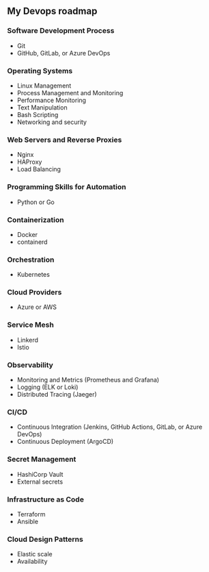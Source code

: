 ## My Devops roadmap
### Software Development Process
- Git
- GitHub, GitLab, or Azure DevOps

### Operating Systems
- Linux Management
- Process Management and Monitoring
- Performance Monitoring
- Text Manipulation
- Bash Scripting
- Networking and security

### Web Servers and Reverse Proxies
- Nginx
- HAProxy
- Load Balancing

### Programming Skills for Automation
- Python or Go

### Containerization
- Docker
- containerd

### Orchestration
- Kubernetes

### Cloud Providers
- Azure or AWS

### Service Mesh
- Linkerd
- Istio

### Observability
- Monitoring and Metrics (Prometheus and Grafana)
- Logging (ELK or Loki)
- Distributed Tracing (Jaeger)

### CI/CD
- Continuous Integration (Jenkins, GitHub Actions, GitLab, or Azure DevOps)
- Continuous Deployment (ArgoCD)

### Secret Management
- HashiCorp Vault
- External secrets

### Infrastructure as Code
- Terraform
- Ansible

### Cloud Design Patterns
- Elastic scale
- Availability
